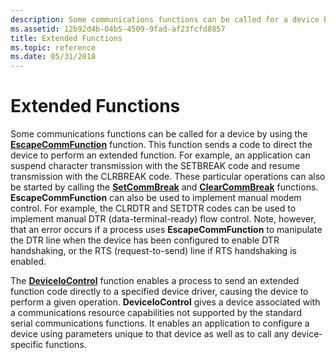 ```yaml
---
description: Some communications functions can be called for a device by using the EscapeCommFunction function.
ms.assetid: 12b92d4b-04b5-4509-9fad-af23fcfd8857
title: Extended Functions
ms.topic: reference
ms.date: 05/31/2018
---
```


# Extended Functions

Some communications functions can be called for a device by using the [**EscapeCommFunction**](/windows/desktop/api/Winbase/nf-winbase-escapecommfunction) function. This function sends a code to direct the device to perform an extended function. For example, an application can suspend character transmission with the SETBREAK code and resume transmission with the CLRBREAK code. These particular operations can also be started by calling the [**SetCommBreak**](/windows/desktop/api/Winbase/nf-winbase-setcommbreak) and [**ClearCommBreak**](/windows/desktop/api/Winbase/nf-winbase-clearcommbreak) functions. **EscapeCommFunction** can also be used to implement manual modem control. For example, the CLRDTR and SETDTR codes can be used to implement manual DTR (data-terminal-ready) flow control. Note, however, that an error occurs if a process uses **EscapeCommFunction** to manipulate the DTR line when the device has been configured to enable DTR handshaking, or the RTS (request-to-send) line if RTS handshaking is enabled.

The [**DeviceIoControl**](/windows/win32/api/ioapiset/nf-ioapiset-deviceiocontrol) function enables a process to send an extended function code directly to a specified device driver, causing the device to perform a given operation. **DeviceIoControl** gives a device associated with a communications resource capabilities not supported by the standard serial communications functions. It enables an application to configure a device using parameters unique to that device as well as to call any device-specific functions.

 

 
